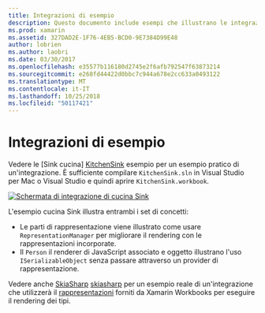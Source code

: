 ```yaml
---
title: Integrazioni di esempio
description: Questo documento include esempi che illustrano le integrazioni di Xamarin Workbooks. Esempi collegati funzionano con SkiaSharp e il rendering di rappresentazione.
ms.prod: xamarin
ms.assetid: 327DAD2E-1F76-4EB5-BCD0-9E7384D99E48
author: lobrien
ms.author: laobri
ms.date: 03/30/2017
ms.openlocfilehash: e35577b116180d2745e2f6afb792547f63873214
ms.sourcegitcommit: e268fd44422d0bbc7c944a678e2cc633a0493122
ms.translationtype: MT
ms.contentlocale: it-IT
ms.lasthandoff: 10/25/2018
ms.locfileid: "50117421"
---
```

# <a name="sample-integrations"></a>Integrazioni di esempio

Vedere le [Sink cucina] [ KitchenSink] esempio per un esempio pratico di un'integrazione. È sufficiente compilare `KitchenSink.sln` in Visual Studio per Mac o Visual Studio e quindi aprire `KitchenSink.workbook`.

[![Schermata di integrazione di cucina Sink](samples-images/kitchensinkintegrationscreenshot.png)](samples-images/kitchensinkintegrationscreenshot.png#lightbox)

L'esempio cucina Sink illustra entrambi i set di concetti:

* Le parti di rappresentazione viene illustrato come usare `RepresentationManager` per migliorare il rendering con le rappresentazioni incorporate.
* Il `Person` il renderer di JavaScript associato e oggetto illustrano l'uso `ISerializableObject` senza passare attraverso un provider di rappresentazione.

Vedere anche [SkiaSharp] [ skiasharp] per un esempio reale di un'integrazione che utilizzerà il [rappresentazioni](~/tools/workbooks/sdk/representations.md) forniti da Xamarin Workbooks per eseguire il rendering dei tipi.

[KitchenSink]: https://github.com/xamarin/Workbooks/tree/master/SDK/Samples/KitchenSink
[skiasharp]: https://github.com/mono/SkiaSharp/tree/master/source/SkiaSharp.Workbooks
